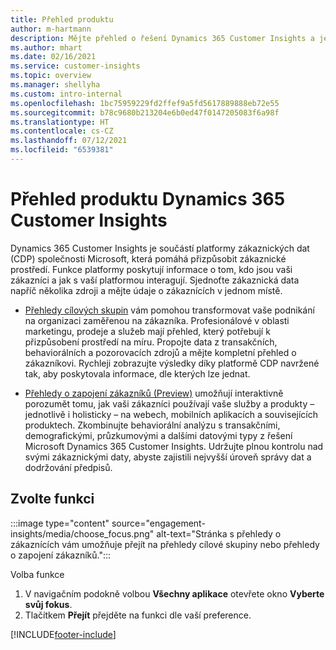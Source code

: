 ```yaml
---
title: Přehled produktu
author: m-hartmann
description: Mějte přehled o řešení Dynamics 365 Customer Insights a jeho funkcích.
ms.author: mhart
ms.date: 02/16/2021
ms.service: customer-insights
ms.topic: overview
ms.manager: shellyha
ms.custom: intro-internal
ms.openlocfilehash: 1bc75959229fd2ffef9a5fd5617889888eb72e55
ms.sourcegitcommit: b78c9680b213204e6b0ed47f0147205083f6a98f
ms.translationtype: HT
ms.contentlocale: cs-CZ
ms.lasthandoff: 07/12/2021
ms.locfileid: "6539381"
---
```

# <a name="product-overview-for-dynamics-365-customer-insights"></a>Přehled produktu Dynamics 365 Customer Insights

Dynamics 365 Customer Insights je součástí platformy zákaznických dat (CDP) společnosti Microsoft, která pomáhá přizpůsobit zákaznické prostředí. Funkce platformy poskytují informace o tom, kdo jsou vaši zákazníci a jak s vaší platformou interagují. Sjednoťte zákaznická data napříč několika zdroji a mějte údaje o zákaznících v jednom místě.


- [Přehledy cílových skupin](audience-insights/overview.md) vám pomohou transformovat vaše podnikání na organizaci zaměřenou na zákazníka. Profesionálové v oblasti marketingu, prodeje a služeb mají přehled, který potřebují k přizpůsobení prostředí na míru. Propojte data z transakčních, behaviorálních a pozorovacích zdrojů a mějte kompletní přehled o zákazníkovi. Rychleji zobrazujte výsledky díky platformě CDP navržené tak, aby poskytovala informace, dle kterých lze jednat. 

- [Přehledy o zapojení zákazníků (Preview)](engagement-insights/index.yml) umožňují interaktivně porozumět tomu, jak vaši zákazníci používají vaše služby a produkty – jednotlivě i holisticky – na webech, mobilních aplikacích a souvisejících produktech. Zkombinujte behaviorální analýzu s transakčními, demografickými, průzkumovými a dalšími datovými typy z řešení Microsoft Dynamics 365 Customer Insights. Udržujte plnou kontrolu nad svými zákaznickými daty, abyste zajistili nejvyšší úroveň správy dat a dodržování předpisů.
 
## <a name="choose-a-capability"></a>Zvolte funkci

:::image type="content" source="engagement-insights/media/choose_focus.png" alt-text="Stránka s přehledy o zákaznících vám umožňuje přejít na přehledy cílové skupiny nebo přehledy o zapojení zákazníků.":::

Volba funkce

1. V navigačním podokně volbou **Všechny aplikace** otevřete okno **Vyberte svůj fokus**.
1. Tlačítkem **Přejít** přejděte na funkci dle vaší preference.


[!INCLUDE[footer-include](includes/footer-banner.md)]